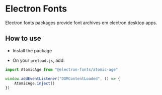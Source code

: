 # Electron Fonts

Electron fonts packages provide font archives em electron desktop apps.

## How to use

* Install the package

* On your `preload.js`, add:

```ts
import AtomicAge from "@electron-fonts/atomic-age"

window.addEventListener("DOMContentLoaded", () => {
    AtomicAge.inject()
})
```